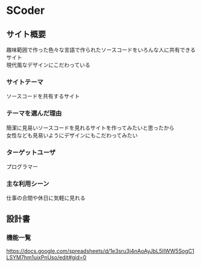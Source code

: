 # SCoder

## サイト概要
趣味範囲で作った色々な言語で作られたソースコードをいろんな人に共有できるサイト  
現代風なデザインにこだわっている

### サイトテーマ
ソースコードを共有するサイト

### テーマを選んだ理由
簡潔に見易いソースコードを見れるサイトを作ってみたいと思ったから  
女性なども見易いようにデザインにもこだわってみたい

### ターゲットユーザ
プログラマー

### 主な利用シーン
仕事の合間や休日に気軽に見れる

## 設計書

### 機能一覧
https://docs.google.com/spreadsheets/d/1e3sru3j4nAoAyJbL5lIWW5SogC1LSYM7hm1uixPnUso/edit#gid=0


